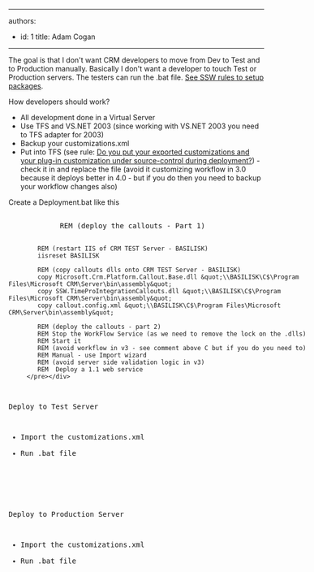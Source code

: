 

---
authors:
  - id: 1
    title: Adam Cogan
---




<span class='intro'> <p>The goal is that I don't want CRM developers to move from Dev to Test and to Production manually. Basically I don't want a developer to touch Test or Production servers. The testers can run the .bat file. <a href="http&#58;//www.ssw.com.au/ssw/Standards/Rules/RulesToBetterSetups.aspx">See SSW rules to setup packages</a>.</p> </span>

<p>How developers should work? </p>
<ul><li>All development done in a Virtual Server</li>
<li>Use TFS and VS.NET 2003 (since working with VS.NET 2003 you need to TFS adapter for 2003)</li>
<li>Backup your customizations.xml</li>
<li>Put into TFS (see rule&#58; <a href="/SoftwareDevelopment/RulesToBetterCRMForDevelopers/Pages/Put-your-exported-customizations-and-your-plug-in-customization-under-source-control-during-deployment.aspx">Do you put your exported customizations and your plug-in customization under source-control during deployment?</a>) - check it in and replace the file (avoid it customizing workflow in 3.0 because it deploys better in 4.0 - but if you do then you need to backup your workflow changes also)</li></ul>
<p>Create a Deployment.bat like this</p>
<div class="greyBox"><pre style="overflow&#58;auto;width&#58;600px;">         
            REM (deploy the callouts - Part 1)

            REM (restart IIS of CRM TEST Server - BASILISK)
            iisreset BASILISK

            REM (copy callouts dlls onto CRM TEST Server - BASILISK)
            copy Microsoft.Crm.Platform.Callout.Base.dll &quot;\\BASILISK\C$\Program Files\Microsoft CRM\Server\bin\assembly&quot;            
            copy SSW.TimeProIntegrationCallouts.dll &quot;\\BASILISK\C$\Program Files\Microsoft CRM\Server\bin\assembly&quot;            
            copy callout.config.xml &quot;\\BASILISK\C$\Program Files\Microsoft CRM\Server\bin\assembly&quot; 
            
            REM (deploy the callouts - part 2)
            REM Stop the WorkFlow Service (as we need to remove the lock on the .dlls)
            REM Start it 
            REM (avoid workflow in v3 - see comment above C but if you do you need to)
            REM Manual - use Import wizard
            REM (avoid server side validation logic in v3)
            REM  Deploy a 1.1 web service
         </pre></div>
<p>Deploy to Test Server </p>
<ul><li>Import the customizations.xml</li>
<li>Run .bat file</li></ul>
<p>&#160;</p>
<p>Deploy to Production Server </p>
<ul><li>Import the customizations.xml</li>
<li>Run .bat file</li></ul>



